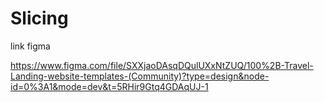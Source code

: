 # Slicing

link figma

https://www.figma.com/file/SXXjaoDAsqDQulUXxNtZUQ/100%2B-Travel-Landing-website-templates-(Community)?type=design&node-id=0%3A1&mode=dev&t=5RHir9Gtq4GDAqUJ-1
